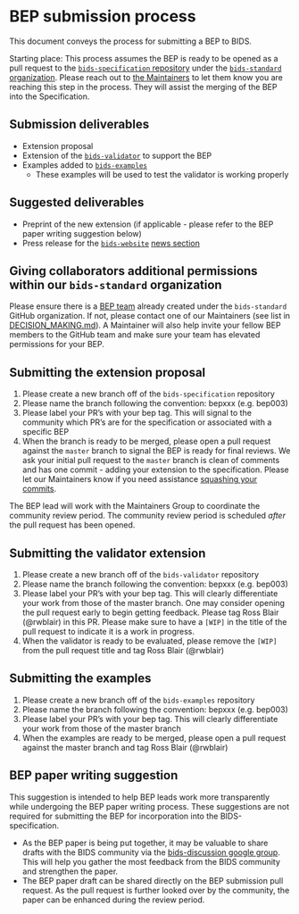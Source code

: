 # BEP submission process

This document conveys the process for submitting a BEP to BIDS.

Starting place: This process assumes the BEP is ready to be opened as a pull
  request to the
  [`bids-specification` repository](https://github.com/bids-standard/bids-specification)
  under the [`bids-standard` organization](https://github.com/bids-standard).
  Please reach out to
  [the Maintainers](https://github.com/bids-standard/bids-specification/blob/master/DECISION-MAKING.md#maintainers-group)
  to let them know you are reaching this step in the process. They will assist the
  merging of the BEP into the Specification.

## Submission deliverables

- Extension proposal
- Extension of the
  [`bids-validator`](https://github.com/bids-standard/bids-validator) to support
  the BEP
- Examples added to
  [`bids-examples`](https://github.com/bids-standard/bids-examples)
  - These examples will be used to test the validator is working properly

## Suggested deliverables

- Preprint of the new extension (if applicable - please refer to the BEP paper
  writing suggestion below)
- Press release for the
  [`bids-website`](https://github.com/bids-standard/bids-website)
  [news section](https://github.com/bids-standard/bids-website/tree/gh-pages/_posts)

## Giving collaborators additional permissions within our `bids-standard` organization

Please ensure there is a [BEP team](https://github.com/orgs/bids-standard/teams)
  already created under the `bids-standard` GitHub organization. If not, please
   contact one of our Maintainers (see list in
   [DECISION_MAKING.md](https://github.com/bids-standard/bids-specification/blob/master/DECISION-MAKING.md)).
   A Maintainer will also help invite your fellow BEP members to the GitHub team
   and make sure your team has elevated permissions for your BEP.

## Submitting the extension proposal

1. Please create a new branch off of the `bids-specification` repository
2. Please name the branch following the convention: bepxxx (e.g. bep003)
3. Please label your PR’s with your bep tag. This will signal to the community
   which PR’s are for the specification or associated with a specific BEP
4. When the branch is ready to be merged, please open a pull request against the
   `master` branch to signal the BEP is ready for final reviews. We ask your
   initial pull request to the `master` branch is clean of comments and has one
   commit - adding your extension to the specification. Please let our
   Maintainers know if you need assistance
   [squashing your commits](https://docs.github.com/en/github/collaborating-with-issues-and-pull-requests/about-pull-request-merges#squash-and-merge-your-pull-request-commits).

The BEP lead will work with the Maintainers Group to coordinate the community
  review period. The community review period is scheduled _after_ the pull request
  has been opened.

## Submitting the validator extension

1. Please create a new branch off of the `bids-validator` repository
2. Please name the branch following the convention: bepxxx (e.g. bep003)
3. Please label your PR’s with your bep tag. This will clearly differentiate
   your work from those of the master branch. One may consider opening the pull
   request early to begin getting feedback. Please tag Ross Blair (@rwblair) in
   this PR. Please make sure to have a `[WIP]` in the title of the pull request
   to indicate it is a work in progress.
4. When the validator is ready to be evaluated, please remove the `[WIP]` from
   the pull request title and tag Ross Blair (@rwblair)

## Submitting the examples

1. Please create a new branch off of the `bids-examples` repository
2. Please name the branch following the convention: bepxxx (e.g. bep003)
3. Please label your PR’s with your bep tag. This will clearly differentiate
   your work from those of the master branch
4. When the examples are ready to be merged, please open a pull request against
   the master branch and tag Ross Blair (@rwblair)

## BEP paper writing suggestion

This suggestion is intended to help BEP leads work more transparently while
  undergoing the BEP paper writing process. These suggestions are not required for
  submitting the BEP for incorporation into the BIDS-specification.

- As the BEP paper is being put together, it may be valuable to share drafts
  with the BIDS community via the
  [bids-discussion google group](https://groups.google.com/g/bids-discussion).
  This will help you gather the most feedback from the BIDS community and
  strengthen the paper.
- The BEP paper draft can be shared directly on the BEP submission pull request.
  As the pull request is further looked over by the community, the paper can be
  enhanced during the review period.
